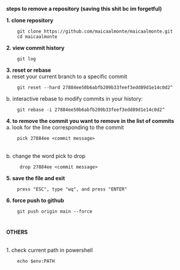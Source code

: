 **steps to remove a repository (saving this shit bc im forgetful)**

**1. clone repository**

     
        git clone https://github.com/maicaalmonte/maicaalmonte.git
        cd maicaalmonte

**2. view commit history**

    
        git log

**3. reset or rebase**
<br>a.  reset your current branch to a specific commit

     
        git reset --hard 27884ee50b6abfb209b33feef3edd89d1e14c0d2^

b. interactive rebase to modify commits in your history:
    
    
        git rebase -i 27884ee50b6abfb209b33feef3edd89d1e14c0d2^
    


**4. to remove the commit you want to remove in the list of commits**
<br>a. look for the line corresponding to the commit

    
        pick 27884ee <commit message>
 <br>b. change the word pick to drop

     
         drop 27884ee <commit message>

  **5. save the file and exit**

    
        press "ESC", type "wq", and press "ENTER"

**6. force push to github**

    
        git push origin main --force

#
**OTHERS**

<br> 1. check current path in powershell

    
        echo $env:PATH

    


